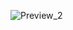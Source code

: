 ![Preview_2](https://user-images.githubusercontent.com/82946371/119985390-df8c3300-bfc2-11eb-918b-ba9f5f528bf8.gif)


